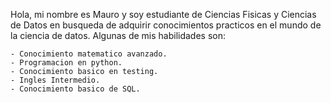 Hola, mi nombre es Mauro y soy estudiante de Ciencias Fisicas y Ciencias de Datos en busqueda de adquirir conocimientos practicos en el mundo de la ciencia de datos. Algunas de mis habilidades son: 

	- Conocimiento matematico avanzado.
 	- Programacion en python.
	- Conocimiento basico en testing.
 	- Ingles Intermedio.
	- Conocimiento basico de SQL.
	
  

<!--
**Mauro1642/Mauro1642** is a ✨ _special_ ✨ repository because its `README.md` (this file) appears on your GitHub profile.

Here are some ideas to get you started:

- 🔭 I’m currently working on ...
- 🌱 I’m currently learning ...
- 👯 I’m looking to collaborate on ...
- 🤔 I’m looking for help with ...
- 💬 Ask me about ...
- 📫 How to reach me: ...
- 😄 Pronouns: ...
- ⚡ Fun fact: ...
-->
